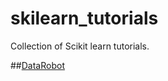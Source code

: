 skilearn_tutorials
==================

Collection of Scikit learn tutorials.

##[DataRobot](http://www.datarobot.com/blog/classification-with-scikit-learn/)
